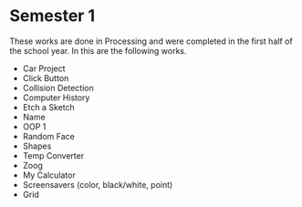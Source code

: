 # Semester 1
These works are done in Processing and were completed in the first half of the school year.
In this are the following works.
* Car Project
* Click Button
* Collision Detection
* Computer History
* Etch a Sketch
* Name
* OOP 1
* Random Face
* Shapes
* Temp Converter
* Zoog
* My Calculator
* Screensavers (color, black/white, point)
* Grid
